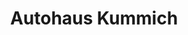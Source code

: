 ---
title: "Autohaus Kummich"
url: /bopfingen/autohaus-kummich-neue-noerdlinger-strasse/
shop: Autohaus
---